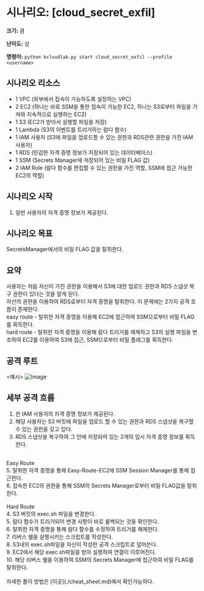 # 시나리오: [cloud_secret_exfil]
**크기:** 큼

**난이도:** 상

**명령어:** `python kcloudlab.py start cloud_secret_exfil --profile <username>`

## 시나리오 리소스
- 1 VPC (외부에서 접속이 가능하도록 설정하는 VPC)
- 2 EC2 (하나는 바로 SSM을 통한 접속이 가능한 EC2, 하나는 S3로부터 파일을 가져와 지속적으로 실행하는 EC2)
- 1 S3 (EC2가 받아서 실행할 파일을 저장)
- 1 Lambda (S3의 이벤트를 트리거하는 람다 함수)
- 1 IAM 사용자 (S3에 파일을 업로드할 수 있는 권한과 RDS관련 권한을 가진 IAM 사용자)
- 1 RDS (민감한 자격 증명 정보가 저장되어 있는 데이터베이스)
- 1 SSM (Secrets Manager에 저장되어 있는 비밀 FLAG 값)
- 2 IAM Role (람다 함수를 편집할 수 있는 권한을 가진 역할, SSM에 접근 가능한 EC2의 역할)

## 시나리오 시작
1. 일반 사용자의 자격 증명 정보가 제공된다.


## 시나리오 목표
SecretsManager에서의 비밀 FLAG 값을 탈취한다.

## 요약
사용자는 처음 자신이 가진 권한을 이용해서 S3에 대한 업로드 권한과 RDS 스냅샷 복구 권한이 있다는 것을 알게 된다.  
자산의 권한을 이용하여 RDS로부터 자격 증명을 탈취한다.
이 문제에는 2가지 공격 흐름이 존재한다.  
easy route - 탈취한 자격 증명을 이용해 EC2에 접근하여 SSM으로부터 비밀 FLAG를 획득한다.  
hard route - 탈취한 자격 증명을 이용해 람다 트리거를 해제하고 S3의 실행 파일을 변조하여 EC2를 이용하여 S3에 접근, SSM으로부터 비밀 플래그를 획득한다.  


## 공격 루트
<예시>
![Image](https://github.com/user-attachments/assets/affa3e11-ebbd-49ae-b687-57b00f53f1c7)


## 세부 공격 흐름

1. 한 IAM 사용자의 자격 증명 정보가 제공된다.
2. 해당 사용자는 S3 버킷에 파일을 업로드 할 수 있는 권한과 RDS 스냅샷을 복구할 수 있는 권한을 갖고 있다.
3. RDS 스냅샷을 복구하여 그 안에 저장되어 있는 2개의 임시 자격 증명 정보를 획득한다.
<br/>
Easy Route  <br/>
5. 탈취한 자격 증명을 통해 Easy-Route-EC2에 SSM Session Manager를 통해 접근한다.<br/>
6. 접속한 EC2의 권한을 통해 SSM의 Secrets Manager로부터 비밀 FLAG값을 탈취한다.
<br/><br/>
Hard Route  <br/>
4. S3 버킷의 exec.sh 파일을 변경한다.<br/>
5. 람다 함수가 트리거되어 변경 사항이 바로 롤백되는 것을 확인한다.<br/>
6. 탈취한 자격 증명을 통해 람다 함수를 수정하여 트리거를 해제한다.<br/>
7. 리버스 쉘을 실행시키는 스크립트를 작성한다.<br/>
8. S3내의 exec.sh파일을 자신이 작성한 공격 스크립트로 덮어쓴다.<br/>
9. EC2에서 해당 exec.sh파일을 받아 실행하여 연결이 이루어진다.<br/>
10. 해당 리버스 쉘을 이용하여 SSM의 Secrets Manager에 접근하여 비밀 FLAG를 탈취한다.<br/>

<br/>
자세한 풀이 방법은 [이곳](./cheat_sheet.md)에서 확인가능하다.  
